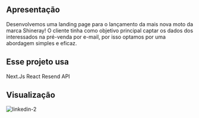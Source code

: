 ## Apresentação
Desenvolvemos uma landing page para o lançamento da mais nova moto da marca Shineray! O cliente tinha como objetivo principal captar os dados dos interessados na pré-venda por e-mail, por isso optamos por uma abordagem simples e eficaz.

## Esse projeto usa
Next.Js
React
Resend API

## Visualização
![linkedin-2](https://github.com/pedroandriottii/motorbikes-throwing/assets/112347899/b1e07c68-16ba-42d8-9271-c58c5e8a18c1)
